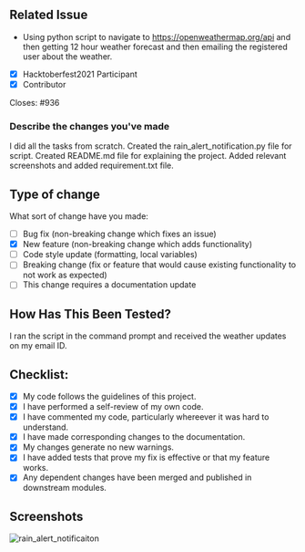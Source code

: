 ## Related Issue 

- Using python script to navigate to https://openweathermap.org/api and then getting 12 hour weather forecast and then emailing the registered user about the weather.

- [x] Hacktoberfest2021 Participant 
- [x] Contributor

Closes: #936

### Describe the changes you've made

I did all the tasks from scratch. Created the rain_alert_notification.py file for script. Created README.md file for explaining the project. Added relevant screenshots and added requirement.txt file.

## Type of change

What sort of change have you made:
<!--
Example how to mark a checkbox:-
- [x] My code follows the code style of this project.
-->
- [ ] Bug fix (non-breaking change which fixes an issue)
- [x] New feature (non-breaking change which adds functionality)
- [ ] Code style update (formatting, local variables)
- [ ] Breaking change (fix or feature that would cause existing functionality to not work as expected)
- [ ] This change requires a documentation update

## How Has This Been Tested?

I ran the script in the command prompt and received the weather updates on my email ID.

## Checklist:
<!--
Example how to mark a checkbox:-
- [x] My code follows the code style of this project.
-->
- [x] My code follows the guidelines of this project.
- [x] I have performed a self-review of my own code.
- [x] I have commented my code, particularly whereever it was hard to understand.
- [x] I have made corresponding changes to the documentation.
- [x] My changes generate no new warnings.
- [x] I have added tests that prove my fix is effective or that my feature works.
- [x] Any dependent changes have been merged and published in downstream modules.

## Screenshots
![rain_alert_notificaiton](https://user-images.githubusercontent.com/88720381/139571873-33958794-206a-4777-9be3-de9cbf8b6df2.png)
